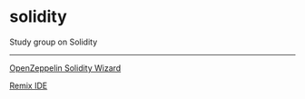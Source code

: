 # solidity

Study group on Solidity

---

[OpenZeppelin Solidity Wizard](https://wizard.openzeppelin.com/)

[Remix IDE](https://remix.ethereum.org)
